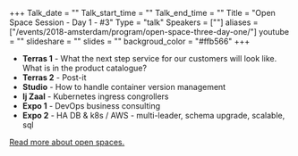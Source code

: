 +++
Talk_date = ""
Talk_start_time = ""
Talk_end_time = ""
Title = "Open Space Session - Day 1 - #3"
Type = "talk"
Speakers = [""]
aliases = ["/events/2018-amsterdam/program/open-space-three-day-one/"]
youtube = ""
slideshare = ""
slides = ""
backgroud_color = "#ffb566"
+++

<ul>
<li><b>Terras 1</b> - What the next step service for our customers will look like.  What is in the product catalogue?</li>
<li><b>Terras 2</b> - Post-it</li>
<li><b>Studio</b> - How to handle container version management</li>
<li><b>Ij Zaal</b> - Kubernetes ingress congrollers</li>
<li><b>Expo 1</b> - DevOps business consulting</li>
<li><b>Expo 2</b> - HA DB & k8s / AWS - multi-leader, schema upgrade, scalable, sql</li>
</ul>

<a href="https://www.devopsdays.org/open-space-format/">Read more about open spaces.</a>